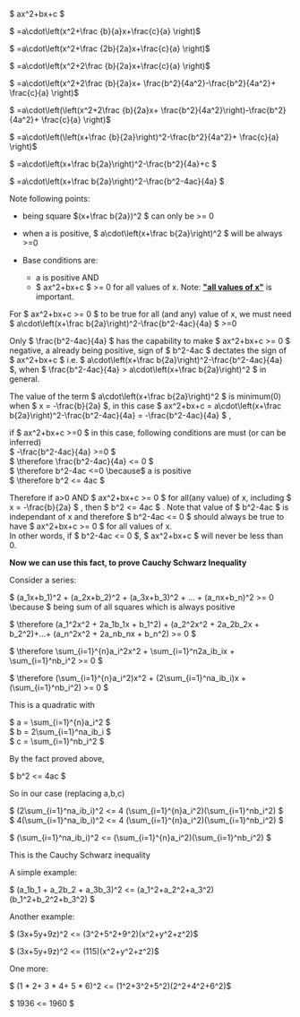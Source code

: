 $ ax^2+bx+c $ 

$ =a\cdot\left(x^2+\frac {b}{a}x+\frac{c}{a} \right)$ 

$ =a\cdot\left(x^2+\frac {2b}{2a}x+\frac{c}{a} \right)$ 

$ =a\cdot\left(x^2+2\frac {b}{2a}x+\frac{c}{a} \right)$ 

$ =a\cdot\left(x^2+2\frac {b}{2a}x+ \frac{b^2}{4a^2}-\frac{b^2}{4a^2}+ \frac{c}{a} \right)$ 

$ =a\cdot\left(\left(x^2+2\frac {b}{2a}x+ \frac{b^2}{4a^2}\right)-\frac{b^2}{4a^2}+ \frac{c}{a} \right)$ 

$ =a\cdot\left(\left(x+\frac {b}{2a}\right)^2-\frac{b^2}{4a^2}+ \frac{c}{a} \right)$ 

$ =a\cdot\left(x+\frac b{2a}\right)^2-\frac{b^2}{4a}+c $  

$ =a\cdot\left(x+\frac b{2a}\right)^2-\frac{b^2-4ac}{4a} $  

Note following points:



* being square $(x+\frac b{2a})^2 $ can only be >= 0 

* when a is positive, $ a\cdot\left(x+\frac b{2a}\right)^2 $ will be always >=0
    
* Base conditions are:  
    *   a is positive AND 
    *   $ ax^2+bx+c $ >= 0 for all values of x. Note: <u><b>"all values of x"</b></u> is important.
  

    
    
For $ ax^2+bx+c >= 0 $ to be true for all (and any) value of x, we must need $ a\cdot\left(x+\frac b{2a}\right)^2-\frac{b^2-4ac}{4a} $ >=0  
    
    
Only $ \frac{b^2-4ac}{4a} $ has the capability to make $ ax^2+bx+c >= 0 $ negative, a already being positive, sign of $ b^2-4ac $ dectates the sign of $ ax^2+bx+c $ i.e. $ a\cdot\left(x+\frac b{2a}\right)^2-\frac{b^2-4ac}{4a} $, when $ \frac{b^2-4ac}{4a} > a\cdot\left(x+\frac b{2a}\right)^2 $ in general.    

    
    
The value of the term $ a\cdot\left(x+\frac b{2a}\right)^2 $ is minimum(0) when    $ x = -\frac{b}{2a} $, in this case $ ax^2+bx+c = a\cdot\left(x+\frac b{2a}\right)^2-\frac{b^2-4ac}{4a} = -\frac{b^2-4ac}{4a} $ ,
    
if $ ax^2+bx+c >=0 $  in this case, following conditions are must (or can be inferred)  
    $ -\frac{b^2-4ac}{4a} >=0 $  
    $ \therefore \frac{b^2-4ac}{4a} <= 0 $  
    $ \therefore b^2-4ac <=0 \because$ a is positive   
    $ \therefore b^2 <= 4ac $ 
    
Therefore if a>0 AND $ ax^2+bx+c >= 0 $ for all(any value) of x, including $ x = -\frac{b}{2a} $ , then $ b^2 <= 4ac $ . Note that value of $ b^2-4ac $ is independant of x and therefore $ b^2-4ac <= 0 $ should always be true to have $ ax^2+bx+c >= 0 $ for all values of x.  
In other words, if $ b^2-4ac <= 0 $, $ ax^2+bx+c $ will never be less than 0.  


<b>Now we can use this fact, to prove Cauchy Schwarz Inequality </b>

Consider a series:

$ (a_1x+b_1)^2 + (a_2x+b_2)^2 + (a_3x+b_3)^2 + ... + (a_nx+b_n)^2 >= 0  \because $ being sum of all squares which is always positive

$ \therefore (a_1^2x^2 + 2a_1b_1x + b_1^2) + (a_2^2x^2 + 2a_2b_2x + b_2^2)+...+ (a_n^2x^2 + 2a_nb_nx + b_n^2) >= 0 $

$ \therefore \sum_{i=1}^{n}a_i^2x^2 + \sum_{i=1}^n2a_ib_ix + \sum_{i=1}^nb_i^2 >= 0 $  

$ \therefore (\sum_{i=1}^{n}a_i^2)x^2 + (2\sum_{i=1}^na_ib_i)x + (\sum_{i=1}^nb_i^2) >= 0 $  

This is a quadratic with  

$ a = \sum_{i=1}^{n}a_i^2 $  
$ b = 2\sum_{i=1}^na_ib_i $  
$ c = \sum_{i=1}^nb_i^2 $  

By the fact proved above,  

$ b^2 <= 4ac $  

So in our case (replacing a,b,c)  

$ (2\sum_{i=1}^na_ib_i)^2 <=  4 (\sum_{i=1}^{n}a_i^2)(\sum_{i=1}^nb_i^2) $  
$ 4(\sum_{i=1}^na_ib_i)^2 <=  4 (\sum_{i=1}^{n}a_i^2)(\sum_{i=1}^nb_i^2) $ 

$ (\sum_{i=1}^na_ib_i)^2 <= (\sum_{i=1}^{n}a_i^2)(\sum_{i=1}^nb_i^2) $ 

This is the Cauchy Schwarz inequality  

A simple example:  

$ (a_1b_1 + a_2b_2 + a_3b_3)^2 <= (a_1^2+a_2^2+a_3^2)(b_1^2+b_2^2+b_3^2) $ 

Another example:  

$ (3x+5y+9z)^2 <= (3^2+5^2+9^2)(x^2+y^2+z^2)$  

$ (3x+5y+9z)^2 <= (115)(x^2+y^2+z^2)$  

One more:  

$ (1 * 2+ 3 * 4+ 5 * 6)^2 <= (1^2+3^2+5^2)(2^2+4^2+6^2)$  

$ 1936 <= 1960 $  








    
    


    








